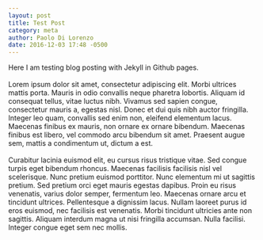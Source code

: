 ```yaml
---
layout: post
title: Test Post
category: meta
author: Paolo Di Lorenzo
date: 2016-12-03 17:48 -0500
---
```


Here I am testing blog posting with Jekyll in Github pages.
<br><br>
Lorem ipsum dolor sit amet, consectetur adipiscing elit. Morbi ultrices mattis porta. Mauris in odio convallis neque pharetra lobortis. Aliquam id consequat tellus, vitae luctus nibh. Vivamus sed sapien congue, consectetur mauris a, egestas nisl. Donec et dui quis nibh auctor fringilla. Integer leo quam, convallis sed enim non, eleifend elementum lacus. Maecenas finibus ex mauris, non ornare ex ornare bibendum. Maecenas finibus est libero, vel commodo arcu bibendum sit amet. Praesent augue sem, mattis a condimentum ut, dictum a est.
<br><br>
Curabitur lacinia euismod elit, eu cursus risus tristique vitae. Sed congue turpis eget bibendum rhoncus. Maecenas facilisis facilisis nisl vel scelerisque. Nunc pretium euismod porttitor. Nunc elementum mi ut sagittis pretium. Sed pretium orci eget mauris egestas dapibus. Proin eu risus venenatis, varius dolor semper, fermentum leo. Maecenas ornare arcu et tincidunt ultrices. Pellentesque a dignissim lacus. Nullam laoreet purus id eros euismod, nec facilisis est venenatis. Morbi tincidunt ultricies ante non sagittis. Aliquam interdum magna ut nisi fringilla accumsan. Nulla facilisi. Integer congue eget sem nec mollis.